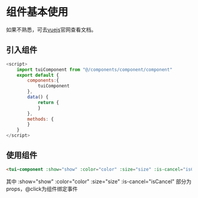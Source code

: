 # 组件基本使用

如果不熟悉，可去[vuejs](https://cn.vuejs.org/)官网查看文档。

## 引入组件
``` js
<script>
	import tuiComponent from "@/components/component/component"
	export default {
		components:{
			tuiComponent
		},
		data() {
			return {
			}
		},
		methods: {
		}
	}
</script>
```

## 使用组件

``` html
<tui-component :show="show" :color="color" :size="size" :is-cancel="isCancel" @click="click"></tui-component>
```
 
 其中 :show="show" :color="color" :size="size" :is-cancel="isCancel" 部分为props，@click为组件绑定事件